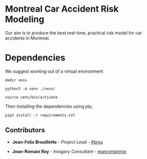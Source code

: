 # Montreal Car Accident Risk Modeling

Our aim is to produce the best real-time, practical risk model for car accidents in Montreal.


# Dependencies

We suggest working out of a virtual environment

    mkdir venv

    python3 -m venv ./venv/

    source venv/bin/activate


Then installing the dependencies using pip,

    pip3 install -r requirements.txt


## Contributors

* **Jean-Felix Brouillette** - *Project Lead* - [jfbrou](https://github.com/jfbrou)

* **Jean-Romain Roy** - *Imagery Consultant* - [jeanromainroy](https://github.com/jeanromainroy)